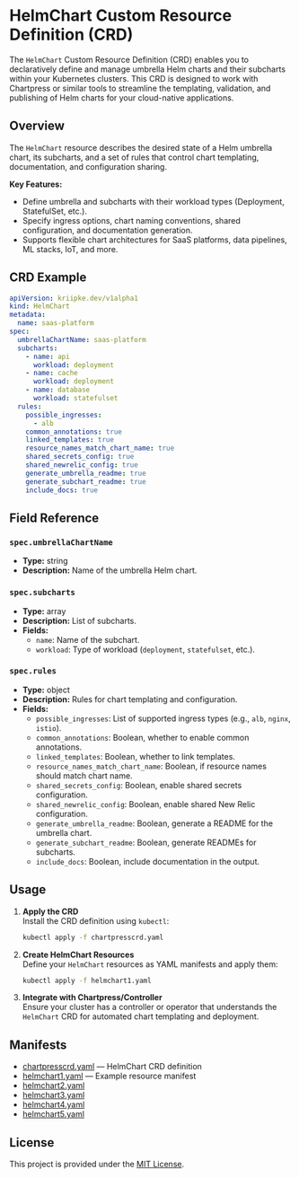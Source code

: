 # HelmChart Custom Resource Definition (CRD)

The `HelmChart` Custom Resource Definition (CRD) enables you to declaratively define and manage umbrella Helm charts and their subcharts within your Kubernetes clusters. This CRD is designed to work with Chartpress or similar tools to streamline the templating, validation, and publishing of Helm charts for your cloud-native applications.

## Overview

The `HelmChart` resource describes the desired state of a Helm umbrella chart, its subcharts, and a set of rules that control chart templating, documentation, and configuration sharing.

**Key Features:**
- Define umbrella and subcharts with their workload types (Deployment, StatefulSet, etc.).
- Specify ingress options, chart naming conventions, shared configuration, and documentation generation.
- Supports flexible chart architectures for SaaS platforms, data pipelines, ML stacks, IoT, and more.

## CRD Example

```yaml
apiVersion: kriipke.dev/v1alpha1
kind: HelmChart
metadata:
  name: saas-platform
spec:
  umbrellaChartName: saas-platform
  subcharts:
    - name: api
      workload: deployment
    - name: cache
      workload: deployment
    - name: database
      workload: statefulset
  rules:
    possible_ingresses:
      - alb
    common_annotations: true
    linked_templates: true
    resource_names_match_chart_name: true
    shared_secrets_config: true
    shared_newrelic_config: true
    generate_umbrella_readme: true
    generate_subchart_readme: true
    include_docs: true
```

## Field Reference

### `spec.umbrellaChartName`
- **Type:** string
- **Description:** Name of the umbrella Helm chart.

### `spec.subcharts`
- **Type:** array
- **Description:** List of subcharts.
- **Fields:**
  - `name`: Name of the subchart.
  - `workload`: Type of workload (`deployment`, `statefulset`, etc.).

### `spec.rules`
- **Type:** object
- **Description:** Rules for chart templating and configuration.
- **Fields:**
  - `possible_ingresses`: List of supported ingress types (e.g., `alb`, `nginx`, `istio`).
  - `common_annotations`: Boolean, whether to enable common annotations.
  - `linked_templates`: Boolean, whether to link templates.
  - `resource_names_match_chart_name`: Boolean, if resource names should match chart name.
  - `shared_secrets_config`: Boolean, enable shared secrets configuration.
  - `shared_newrelic_config`: Boolean, enable shared New Relic configuration.
  - `generate_umbrella_readme`: Boolean, generate a README for the umbrella chart.
  - `generate_subchart_readme`: Boolean, generate READMEs for subcharts.
  - `include_docs`: Boolean, include documentation in the output.

## Usage

1. **Apply the CRD**  
   Install the CRD definition using `kubectl`:
   ```sh
   kubectl apply -f chartpresscrd.yaml
   ```

2. **Create HelmChart Resources**  
   Define your `HelmChart` resources as YAML manifests and apply them:
   ```sh
   kubectl apply -f helmchart1.yaml
   ```

3. **Integrate with Chartpress/Controller**  
   Ensure your cluster has a controller or operator that understands the `HelmChart` CRD for automated chart templating and deployment.

## Manifests

- [chartpresscrd.yaml](./chartpresscrd.yaml) — HelmChart CRD definition
- [helmchart1.yaml](./helmchart1.yaml) — Example resource manifest
- [helmchart2.yaml](./helmchart2.yaml)
- [helmchart3.yaml](./helmchart3.yaml)
- [helmchart4.yaml](./helmchart4.yaml)
- [helmchart5.yaml](./helmchart5.yaml)

## License

This project is provided under the [MIT License](LICENSE).
